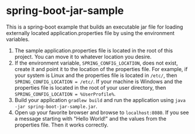 spring-boot-jar-sample
======================
This is a spring-boot example that builds an executable jar file for loading externally located application.properties file by using the environment variables.

1. The sample application.properties file is located in the root of this project. You can move it to whatever location you desire.
2. If the environment variable, `SPRING_CONFIG_LOCATION`, does not exist, create it and point it to the location of the properties file. For example, if your system is Linux and the properties file is located in `/etc/`, then `SPRING_CONFIG_LOCATION = /etc/`. If your machine is Windows and the properties file is located in the root of your user directory, then `SPRING_CONFIG_LOCATION = %UserProfile%`.
3. Build your application `gradlew build` and run the application using `java -jar spring-boot-jar-sample.jar`.
4. Open up your favorite browser and browse to `localhost:8080`. If you see a message starting with "Hello World!" and the values from the properties file. Then it works correctly.